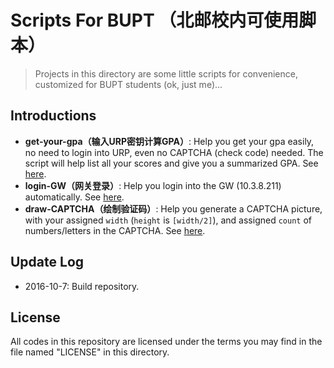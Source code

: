 # Scripts For BUPT （北邮校内可使用脚本）
> Projects in this directory are some little scripts for convenience, customized for BUPT students (ok, just me)...

## Introductions
* **get-your-gpa（输入URP密钥计算GPA）**: Help you get your gpa easily, no need to login into URP, even no CAPTCHA (check code) needed. The script will help list all your scores and give you a summarized GPA. See [here](/get-your-gpa).
* **login-GW（网关登录）**: Help you login into the GW (10.3.8.211) automatically. See [here](/login-bupt-gw).
* **draw-CAPTCHA（绘制验证码）**: Help you generate a CAPTCHA picture, with your assigned `width` (`height` is `[width/2]`), and assigned `count` of numbers/letters in the CAPTCHA. See [here](/draw-CAPTCHA).

## Update Log
* 2016-10-7: Build repository.

## License
All codes in this repository are licensed under the terms you may find in the file named "LICENSE" in this directory.
